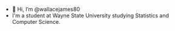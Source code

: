 - 👋 Hi, I’m @wallacejames80
- I'm a student at Wayne State University studying Statistics and Computer Science.
<!---
wallacejames80/wallacejames80 is a ✨ special ✨ repository because its `README.md` (this file) appears on your GitHub profile.
You can click the Preview link to take a look at your changes.
--->
